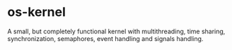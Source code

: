 # os-kernel

A small, but completely functional kernel with multithreading, time sharing, synchronization, semaphores, event handling and signals handling. <br/>

